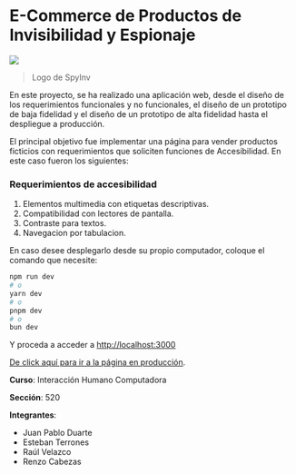# E-Commerce de Productos de Invisibilidad y Espionaje

![](https://hci-ecommerce.vercel.app/favicon.ico)

> Logo de SpyInv

En este proyecto, se ha realizado una aplicación web, desde el diseño de los requerimientos funcionales y no funcionales, el diseño de un prototipo de baja fidelidad y el diseño de un prototipo de alta fidelidad hasta el despliegue a producción.

El principal objetivo fue implementar una página para vender productos ficticios con requerimientos que soliciten funciones de Accesibilidad. En este caso fueron los siguientes:

### Requerimientos de accesibilidad
1. Elementos multimedia con etiquetas descriptivas.
2. Compatibilidad con lectores de pantalla.
3. Contraste para textos.
4. Navegacion por tabulacion.

En caso desee desplegarlo desde su propio computador, coloque el comando que necesite:
```bash
npm run dev
# o
yarn dev
# o
pnpm dev
# o
bun dev
```
Y proceda a acceder a [http://localhost:3000](http://localhost:3000)

[De click aquí para ir a la página en producción](https://hci-ecommerce.vercel.app "Da click aquí para ir a la página en producción").

**Curso**: Interacción Humano Computadora

**Sección**: 520

**Integrantes**:
- Juan Pablo Duarte
- Esteban Terrones
- Raúl Velazco
- Renzo Cabezas

